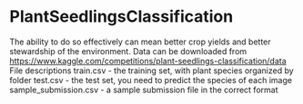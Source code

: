 # PlantSeedlingsClassification
The ability to do so effectively can mean better crop yields and better stewardship of the environment.
Data can be downloaded from https://www.kaggle.com/competitions/plant-seedlings-classification/data
File descriptions
train.csv - the training set, with plant species organized by folder
test.csv - the test set, you need to predict the species of each image
sample_submission.csv - a sample submission file in the correct format

